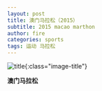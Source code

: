 ```yaml
---
layout: post
title: 澳门马拉松（2015）
subtitle: 2015 macao marthon
author: fire
categories: sports 
tags: 运动 马拉松
---
```


![title](https://image.sideproject.cn/titlex/titlex_124.jpg){:class="image-title"}

**澳门马拉松**


